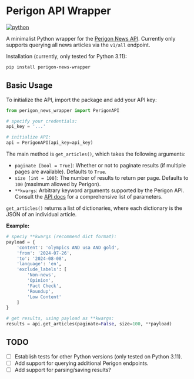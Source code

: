 # Perigon API Wrapper
[![python](https://img.shields.io/badge/Python-3.11-3776AB.svg?style=flat&logo=python&logoColor=white)](https://www.python.org)

A minimalist Python wrapper for the [Perigon News API](https://www.goperigon.com/). Currently only supports querying all news articles via the `v1/all` endpoint.

Installation (currently, only tested for Python 3.11):

```bash
pip install perigon-news-wrapper
```

## Basic Usage

To initialize the API, import the package and add your API key:

```python
from perigon_news_wrapper import PerigonAPI

# specify your credentials:
api_key = '...'

# initialize API:
api = PerigonAPI(api_key=api_key)

```

The main method is `get_articles()`, which takes the following arguments:

- `paginate [bool = True]`: Whether or not to paginate results (if multiple pages are available). Defaults to `True`.
- `size [int = 100]`: The number of results to return per page. Defaults to `100` (maximum allowed by Perigon).
- `**kwargs`: Arbitrary keyword arguments supported by the Perigon API. Consult the [API docs](https://docs.goperigon.com/reference/all-news) for a comprehensive list of parameters.

`get_articles()` returns a list of dictionaries, where each dictionary is the JSON of an individual article.

**Example:**

```python
# speciy **kwargs (recommend dict format):
payload = {
    'content': 'olympics AND usa AND gold',
    'from': '2024-07-26',
    'to': '2024-08-08',
    'language': 'en', 
    'exclude_labels': [
        'Non-news',
        'Opinion',
        'Fact Check',
        'Roundup',
        'Low Content'
    ]
}

# get results, using payload as **kwargs:
results = api.get_articles(paginate=False, size=100, **payload)
```

## TODO
- [ ] Establish tests for other Python versions (only tested on Python 3.11).
- [ ] Add support for querying additional Perigon endpoints.
- [ ] Add support for parsing/saving results?